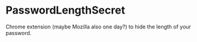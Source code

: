 # PasswordLengthSecret
Chrome extension (maybe Mozilla also one day?) to hide the length of your password.
